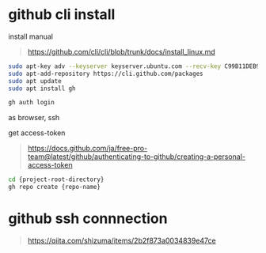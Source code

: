 # github cli install
install manual
> https://github.com/cli/cli/blob/trunk/docs/install_linux.md

```bash
sudo apt-key adv --keyserver keyserver.ubuntu.com --recv-key C99B11DEB97541F0
sudo apt-add-repository https://cli.github.com/packages
sudo apt update
sudo apt install gh

gh auth login
```

as browser, ssh

get access-token
> https://docs.github.com/ja/free-pro-team@latest/github/authenticating-to-github/creating-a-personal-access-token

```bash
cd {project-root-directory}
gh repo create {repo-name}
```


# github ssh connnection
> https://qiita.com/shizuma/items/2b2f873a0034839e47ce



